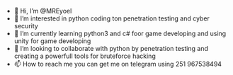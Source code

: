 - 👋 Hi, I’m @MREyoel
- 👀 I’m interested in python coding ton penetration testing and cyber security
- 🌱 I’m currently learning python3 and c# foor game developing and using unity for game developing
- 💞️ I’m looking to collaborate with python by penetration testing and creating a powerfull tools for  bruteforce hacking
- 📫 How to reach me you can get me on telegram using 251 967538494



